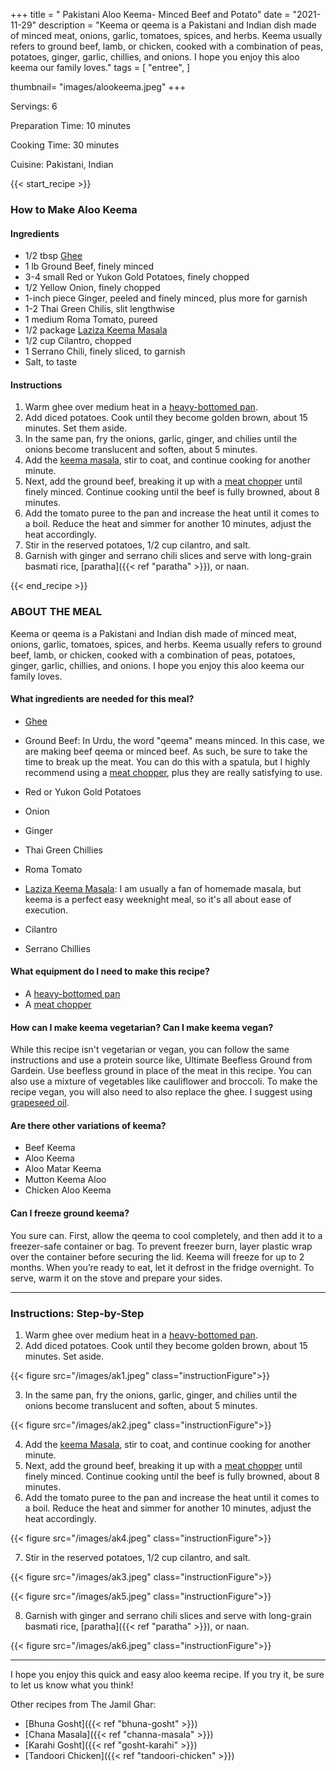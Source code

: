 +++
title = " Pakistani Aloo Keema- Minced Beef and Potato"
date = "2021-11-29"
description = "Keema or qeema is a Pakistani and Indian dish made of minced meat, onions, garlic, tomatoes, spices, and herbs. Keema usually refers to ground beef, lamb, or chicken, cooked with a combination of peas, potatoes, ginger, garlic, chillies, and onions. I hope you enjoy this aloo keema our family loves."
tags = [
    "entree",
 ]
   
thumbnail= "images/alookeema.jpeg"
+++

Servings: 6 <!--more-->

Preparation Time: 10 minutes 

Cooking Time: 30 minutes 

Cuisine: Pakistani, Indian 

{{< start_recipe >}}

### How to Make Aloo Keema 

#### Ingredients  

* 1/2 tbsp [Ghee](https://amzn.to/2ZkJkrW) 
* 1 lb Ground Beef, finely minced 
* 3-4 small Red or Yukon Gold Potatoes, finely chopped 
* 1/2 Yellow Onion, finely chopped 
* 1-inch piece Ginger, peeled and finely minced, plus more for garnish
* 1-2 Thai Green Chilis, slit lengthwise 
* 1 medium Roma Tomato, pureed 
* 1/2 package [Laziza Keema Masala](https://amzn.to/3b4Y4B0)
* 1/2 cup Cilantro, chopped
* 1 Serrano Chili, finely sliced, to garnish
* Salt, to taste 

#### Instructions 

1. Warm ghee over medium heat in a [heavy-bottomed pan](https://amzn.to/3EXs3ZG).  
2. Add diced potatoes. Cook until they become golden brown, about 15 minutes. Set them aside.
3. In the same pan, fry the onions, garlic, ginger, and chilies until the onions become translucent and soften, about 5 minutes. 
4. Add the [keema masala](https://amzn.to/3b4Y4B0), stir to coat, and continue cooking for another minute.
5. Next, add the ground beef, breaking it up with a [meat chopper](https://amzn.to/2OoDZhv) until finely minced. Continue cooking until the beef is fully browned, about 8 minutes. 
6. Add the tomato puree to the pan and increase the heat until it comes to a boil. Reduce the heat and simmer for another 10 minutes, adjust the heat accordingly. 
7. Stir in the reserved potatoes, 1/2 cup cilantro, and salt. 
8. Garnish with ginger and serrano chili slices and serve with long-grain basmati rice, [paratha]({{< ref "paratha" >}}), or naan. 

{{< end_recipe >}}

### ABOUT THE MEAL  

Keema or qeema is a Pakistani and Indian dish made of minced meat, onions, garlic, tomatoes, spices, and herbs. Keema usually refers to ground beef, lamb, or chicken, cooked with a combination of peas, potatoes, ginger, garlic, chillies, and onions. I hope you enjoy this aloo keema our family loves.

#### What ingredients are needed for this meal? 

* [Ghee](https://amzn.to/2ZkJkrW) 

* Ground Beef: In Urdu, the word "qeema" means minced. In this case, we are making beef qeema or minced beef. As such, be sure to take the time to break up the meat. You can do this with a spatula, but I highly recommend using a [meat chopper](https://amzn.to/2OoDZhv), plus they are really satisfying to use.

* Red or Yukon Gold Potatoes

* Onion 

* Ginger 

* Thai Green Chillies 

* Roma Tomato 

* [Laziza Keema Masala](https://amzn.to/3b4Y4B0): I am usually a fan of homemade masala, but keema is a perfect easy weeknight meal, so it's all about ease of execution. 

* Cilantro 

* Serrano Chillies 

#### What equipment do I need to make this recipe?

* A [heavy-bottomed pan](https://amzn.to/3EXs3ZG)
* A [meat chopper](https://amzn.to/2OoDZhv)

#### How can I make keema vegetarian? Can I make keema vegan?

While this recipe isn't vegetarian or vegan, you can follow the same instructions and use a protein source like, Ultimate Beefless Ground from Gardein. Use beefless ground in place of the meat in this recipe. You can also use a mixture of vegetables like cauliflower and broccoli. To make the recipe vegan, you will also need to also replace the ghee. I suggest using [grapeseed oil](https://amzn.to/3p7Bz5n).

#### Are there other variations of keema?

* Beef Keema 
* Aloo Keema 
* Aloo Matar Keema
* Mutton Keema Aloo 
* Chicken Aloo Keema 

#### Can I freeze ground keema?

You sure can. First, allow the qeema to cool completely, and then add it to a freezer-safe container or bag. To prevent freezer burn, layer plastic wrap over the container before securing the lid. Keema will freeze for up to 2 months. When you’re ready to eat, let it defrost in the fridge overnight. To serve, warm it on the stove and prepare your sides.

---- 

### Instructions: Step-by-Step

1. Warm ghee over medium heat in a [heavy-bottomed pan](https://amzn.to/3EXs3ZG).  
2. Add diced potatoes. Cook until they become golden brown, about 15 minutes. Set aside.

{{< figure src="/images/ak1.jpeg" class="instructionFigure">}}

3. In the same pan, fry the onions, garlic, ginger, and chilies until the onions become translucent and soften, about 5 minutes. 

{{< figure src="/images/ak2.jpeg" class="instructionFigure">}}

4. Add the [keema Masala](https://amzn.to/3b4Y4B0), stir to coat, and continue cooking for another minute.
5. Next, add the ground beef, breaking it up with a [meat chopper](https://amzn.to/2OoDZhv) until finely minced. Continue cooking until the beef is fully browned, about 8 minutes. 
6. Add the tomato puree to the pan and increase the heat until it comes to a boil. Reduce the heat and simmer for another 10 minutes, adjust the heat accordingly. 

{{< figure src="/images/ak4.jpeg" class="instructionFigure">}}

7. Stir in the reserved potatoes, 1/2 cup cilantro, and salt. 

{{< figure src="/images/ak3.jpeg" class="instructionFigure">}}

{{< figure src="/images/ak5.jpeg" class="instructionFigure">}}

8. Garnish with ginger and serrano chili slices and serve with long-grain basmati rice, [paratha]({{< ref "paratha" >}}), or naan. 

{{< figure src="/images/ak6.jpeg" class="instructionFigure">}}

----

I hope you enjoy this quick and easy aloo keema recipe. If you try it, be sure to let us know what you think!

Other recipes from The Jamil Ghar:

* [Bhuna Gosht]({{< ref "bhuna-gosht" >}})
* [Chana Masala]({{< ref "channa-masala" >}})
* [Karahi Gosht]({{< ref "gosht-karahi" >}})
* [Tandoori Chicken]({{< ref "tandoori-chicken" >}})
